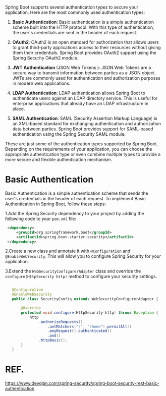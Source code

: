 Spring Boot supports several authentication types to secure your application. Here are the most commonly used authentication types:

1.  **Basic Authentication**: Basic authentication is a simple authentication scheme built into the HTTP protocol. With this type of authentication, the user's credentials are sent in the header of each request.

2.  **OAuth2**: OAuth2 is an open standard for authorization that allows users to grant third-party applications access to their resources without giving them their credentials. Spring Boot provides OAuth2 support using the Spring Security OAuth2 module.

3. **JWT Authentication** (JSON Web Tokens ): JSON Web Tokens are a secure way to transmit information between parties as a JSON object. JWTs are commonly used for authentication and authorization purposes in modern web applications.

4.  **LDAP Authentication**: LDAP authentication allows Spring Boot to authenticate users against an LDAP directory service. This is useful for enterprise applications that already have an LDAP infrastructure in place.

5.  **SAML Authentication**: SAML (Security Assertion Markup Language) is an XML-based standard for exchanging authentication and authorization data between parties. Spring Boot provides support for SAML-based authentication using the Spring Security SAML module.

These are just some of the authentication types supported by Spring Boot. Depending on the requirements of your application, you can choose the appropriate authentication type or even combine multiple types to provide a more secure and flexible authentication mechanism.


# Basic Authentication

Basic Authentication is a simple authentication scheme that sends the user's credentials in the header of each request. To implement Basic Authentication in Spring Boot, follow these steps:

1.Add the Spring Security dependency to your project by adding the following code to your `pom.xml` file:  
   
   ```xml
    <dependency>
        <groupId>org.springframework.boot</groupId>
        <artifactId>spring-boot-starter-security</artifactId>
    </dependency>
   ```
   

2.Create a new class and annotate it with `@Configuration` and `@EnableWebSecurity`. This will allow you to configure Spring Security for your application.


3.Extend the `WebSecurityConfigurerAdapter` class and override the `configure(HttpSecurity http)` method to configure your security settings.    

 ```java
 
    @Configuration
    @EnableWebSecurity
    public class SecurityConfig extends WebSecurityConfigurerAdapter {

        @Override
        protected void configure(HttpSecurity http) throws Exception {
            http
                .authorizeRequests()
                    .antMatchers("/", "/home").permitAll()
                    .anyRequest().authenticated()
                    .and()
                .httpBasic();
        }
    }
  ```
  
  
  
  # REF.
  https://www.devglan.com/spring-security/spring-boot-security-rest-basic-authentication
